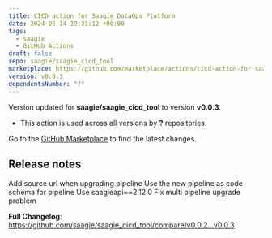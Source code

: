 ```yaml
---
title: CICD action for Saagie DataOps Platform
date: 2024-05-14 19:31:12 +00:00
tags:
  - saagie
  - GitHub Actions
draft: false
repo: saagie/saagie_cicd_tool
marketplace: https://github.com/marketplace/actions/cicd-action-for-saagie-dataops-platform
version: v0.0.3
dependentsNumber: "?"
---
```



Version updated for **saagie/saagie_cicd_tool** to version **v0.0.3**.
- This action is used across all versions by **?** repositories.

Go to the [GitHub Marketplace](https://github.com/marketplace/actions/cicd-action-for-saagie-dataops-platform) to find the latest changes.

## Release notes

Add source url when upgrading pipeline
Use the new pipeline as code schema for pipeline
Use saagieapi==2.12.0
Fix multi pipeline upgrade problem


**Full Changelog**: https://github.com/saagie/saagie_cicd_tool/compare/v0.0.2...v0.0.3
